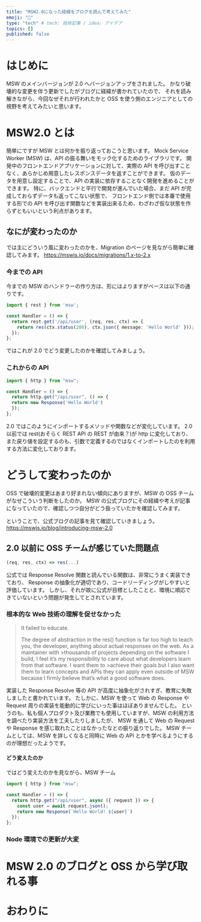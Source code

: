 ```yaml
---
title: "MSW2.0になった経緯をブログを読んで考えてみた"
emoji: "📌"
type: "tech" # tech: 技術記事 / idea: アイデア
topics: []
published: false
---
```


# はじめに

MSW のメインバージョンが 2.0 へバージョンアップをされました。
かなり破壊的な変更を伴う更新でしたがブログに経緯が書かれていたので、
それを読み解きながら、今回なぜそれが行われたかと OSS を使う側のエンジニアとしての視野を考えてみたいと思います。

# MSW2.0 とは

簡単にですが MSW とは何かを振り返っておこうと思います。
Mock Service Worker (MSW) は、API の振る舞いをモック化するためのライブラリです。
開発中のフロントエンドアプリケーションに対して、実際の API を呼び出すことなく、あらかじめ用意したレスポンスデータを返すことができます。
仮のデータを用意し設定することで、API の実装に依存することなく開発を進めることができます。
特に、バックエンドと平行で開発が進んでいた場合、まだ API が完成しておらずデータも返ってこない状態で、
フロントエンド側では本番で使用する形での API を呼び出す関数などを実装出来るため、わざわざ仮な状態を作らずともいいという利点があります。

## なにが変わったのか

では主にどういう風に変わったのかを、Migration のページを見ながら簡単に確認してみます。
https://mswjs.io/docs/migrations/1.x-to-2.x

### 今までの API

今までの MSW のハンドラーの作り方は、形にはよりますがベースは以下の通りです。

```ts
import { rest } from 'msw';

const Handler = () => {
  return rest.get('/api/user', (req, res, ctx) => {
    return res(ctx.status(200), ctx.json({ message: 'Hello World' }));
  });
};
```

ではこれが 2.0 でどう変更したのかを確認してみましょう。

### これからの API

```ts
import { http } from "msw";

const Handler = () => {
  return http.get("/api/user", () => {
  return new Response('Hello World')
  });
};
```

2.0 ではこのようにインポートするメソッドや関数などが変化しています。
2.0 以前では rest(おそらく REST API の REST が由来？)が http に変化しており、
また戻り値を設定するのも、引数で定義するのではなくインポートしたのを利用する方法に変化しております。

# どうして変わったのか

OSS で破壊的変更はあまり好まれない傾向にありますが、MSW の OSS チームがなぜこういう判断をしたのか。
MSW の公式ブログにその経緯や考えが記事になっていたので、確認しつつ自分がどう扱っていたかを確認してみます。

ということで、公式ブログの記事を見て確認していきましょう。
https://mswjs.io/blog/introducing-msw-2.0

## 2.0 以前に OSS チームが感じていた問題点

```ts
(req, res, ctx) => res(...)
```

公式では Response Resolve 関数と読んでいる関数は、非常にうまく実装できており、
Response の抽象化が適切であり、コードリーディングがしやすいと評価しています。
しかし、それが故に公式が目標としたことと、環境に順応できていないという問題が発生してとされています。

### 根本的な Web 技術の理解を促せなかった

> It failed to educate.
>
> The degree of abstraction in the res() function is far too high to teach you, the developer, anything about actual responses on the web. As a maintainer with >thousands of projects depending on the software I build, I feel it’s my responsibility to care about what developers learn from that software. I want them to >achieve their goals but I also want them to learn concepts and APIs they can apply even outside of MSW because I firmly believe that’s what a good software does.

実装した Response Resolve 等の API が高度に抽象化がされすぎ、教育に失敗しましたと書かれています。
たしかに、MSW を使って Web の Response や Request 周りの実装を能動的に学びにいった事はほぼありませんでした。
というのも、私も個人プロダクト及び業務でも使用していますが、MSW の利用方法を調べたり実装方法を工夫したりしましたが、
MSW を通して Web の Request や Response を感じ取れたことはなかったなとの振り返りでした。
MSW チームとしては、MSW を詳しくなると同時に Web の API とかを学べるようにするのが理想だったようです。

#### どう変えたのか

ではどう変えたのかを見ながら、MSW チーム

```ts
import { http } from "msw";

const Handler = () => {
  return http.get("/api/user", async ({ request }) => {
    const user = await request.json();
    return new Response(`Hello World! ${user}`)
  });
};
```

### Node 環境での更新が大変

# MSW 2.0 のブログと OSS から学び取れる事

# おわりに
